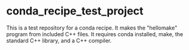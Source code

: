 # conda_recipe_test_project
This is a test repository for a conda recipe.  It makes the "hellomake" program from included C++ files.  It requires conda installed, make, the standard C++ library, and a C++ compiler.

